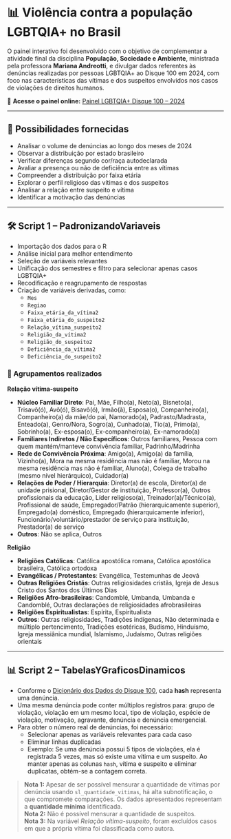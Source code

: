 # 📊 Violência contra a população LGBTQIA+ no Brasil

O painel interativo foi desenvolvido com o objetivo de complementar a atividade final da disciplina **População, Sociedade e Ambiente**, ministrada pela professora **Mariana Andreotti**, e divulgar dados referentes às denúncias realizadas por pessoas LGBTQIA+ ao Disque 100 em 2024, com foco nas características das vítimas e dos suspeitos envolvidos nos casos de violações de direitos humanos.

🔗 **Acesse o painel online:** [Painel LGBTQIA+ Disque 100 – 2024](https://renan-balbino.shinyapps.io/Painel-LGBTQIA-Disque100-2024/)

---

## 🎯 Possibilidades fornecidas

- Analisar o volume de denúncias ao longo dos meses de 2024  
- Observar a distribuição por estado brasileiro  
- Verificar diferenças segundo cor/raça autodeclarada  
- Avaliar a presença ou não de deficiência entre as vítimas  
- Compreender a distribuição por faixa etária  
- Explorar o perfil religioso das vítimas e dos suspeitos  
- Analisar a relação entre suspeito e vítima  
- Identificar a motivação das denúncias  

---

## 🛠️ Script 1 – PadronizandoVariaveis

- Importação dos dados para o R  
- Análise inicial para melhor entendimento  
- Seleção de variáveis relevantes  
- Unificação dos semestres e filtro para selecionar apenas casos LGBTQIA+  
- Recodificação e reagrupamento de respostas  
- Criação de variáveis derivadas, como:  
  - `Mes`  
  - `Regiao`  
  - `Faixa_etária_da_vítima2`  
  - `Faixa_etária_do_suspeito2`  
  - `Relação_vítima_suspeito2`  
  - `Religião_da_vítima2`  
  - `Religião_do_suspeito2`  
  - `Deficiência_da_vítima2`  
  - `Deficiência_do_suspeito2`

### 📌 Agrupamentos realizados

**Relação vítima-suspeito**  
- **Núcleo Familiar Direto**: Pai, Mãe, Filho(a), Neto(a), Bisneto(a), Trisavô(ó), Avô(ó), Bisavô(ó), Irmão(ã), Esposa(o), Companheiro(a), Companheiro(a) da mãe/do pai, Namorado(a), Padrasto/Madrasta, Enteado(a), Genro/Nora, Sogro(a), Cunhado(a), Tio(a), Primo(a), Sobrinho(a), Ex-esposa(o), Ex-companheiro(a), Ex-namorado(a)  
- **Familiares Indiretos / Não Específicos**: Outros familiares, Pessoa com quem mantém/manteve convivência familiar, Padrinho/Madrinha  
- **Rede de Convivência Próxima**: Amigo(a), Amigo(a) da família, Vizinho(a), Mora na mesma residência mas não é familiar, Morou na mesma residência mas não é familiar, Aluno(a), Colega de trabalho (mesmo nível hierárquico), Cuidador(a)  
- **Relações de Poder / Hierarquia**: Diretor(a) de escola, Diretor(a) de unidade prisional, Diretor/Gestor de instituição, Professor(a), Outros profissionais da educação, Líder religioso(a), Treinador(a)/Técnico(a), Profissional de saúde, Empregador/Patrão (hierarquicamente superior), Empregado(a) doméstico, Empregado (hierarquicamente inferior), Funcionário/voluntário/prestador de serviço para instituição, Prestador(a) de serviço  
- **Outros**: Não se aplica, Outros  

**Religião**  
- **Religiões Católicas**: Católica apostólica romana, Católica apostólica brasileira, Católica ortodoxa  
- **Evangélicas / Protestantes**: Evangélica, Testemunhas de Jeová  
- **Outras Religiões Cristãs**: Outras religiosidades cristãs, Igreja de Jesus Cristo dos Santos dos Últimos Dias  
- **Religiões Afro-brasileiras**: Candomblé, Umbanda, Umbanda e Candomblé, Outras declarações de religiosidades afrobrasileiras  
- **Religiões Espiritualistas**: Espírita, Espiritualista  
- **Outros**: Outras religiosidades, Tradições indígenas, Não determinada e múltiplo pertencimento, Tradições esotéricas, Budismo, Hinduísmo, Igreja messiânica mundial, Islamismo, Judaísmo, Outras religiões orientais  

---

## 📊 Script 2 – TabelasYGraficosDinamicos

- Conforme o [Dicionário dos Dados do Disque 100](https://www.gov.br/mdh/pt-br/acesso-a-informacao/dados-abertos/DicionriodeDadosDisque100.xlsx), cada **hash** representa uma denúncia.  
- Uma mesma denúncia pode conter múltiplos registros para: grupo de violação, violação em um mesmo local, tipo de violação, espécie de violação, motivação, agravante, denúncia e denúncia emergencial.  
- Para obter o número real de denúncias, foi necessário:  
  - Selecionar apenas as variáveis relevantes para cada caso  
  - Eliminar linhas duplicadas  
  - Exemplo: Se uma denúncia possui 5 tipos de violações, ela é registrada 5 vezes, mas só existe uma vítima e um suspeito. Ao manter apenas as colunas `hash`, vítima e suspeito e eliminar duplicatas, obtém-se a contagem correta.

> **Nota 1:** Apesar de ser possível mensurar a quantidade de vítimas por denúncia usando `sl_quantidade_vitimas`, há alta subnotificação, o que compromete comparações. Os dados apresentados representam a **quantidade mínima** identificada.  
> **Nota 2:** Não é possível mensurar a quantidade de suspeitos.  
> **Nota 3:** Na variável *Relação vítima-suspeito*, foram excluídos casos em que a própria vítima foi classificada como autora.
